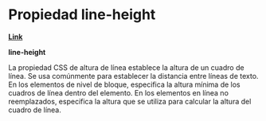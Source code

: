 
# Propiedad line-height

[**Link**](https://developer.mozilla.org/en-US/docs/web/css/line-height)

**line-height**

La propiedad CSS de altura de línea establece la altura de un cuadro de línea. Se usa comúnmente para establecer la distancia entre líneas de texto. En los elementos de nivel de bloque, especifica la altura mínima de los cuadros de línea dentro del elemento. En los elementos en línea no reemplazados, especifica la altura que se utiliza para calcular la altura del cuadro de línea.